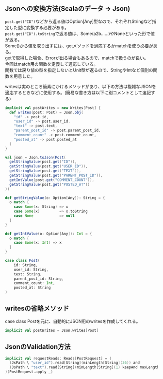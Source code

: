 ## Jsonへの変換方法(Scalaのデータ -> Json)
`post.get("ID")`などから返る値はOption[Any]型なので、それぞれStringなど指定した型に変換する必要がある。  
`post.get("ID").toString`で返る値は、Some(a2b......)やNoneといった形で値が返る。  
Some()から値を取り出すには、getメソッドを適応するかmatchを使う必要がある。  
getで取得した場合、Errorが出る場合もあるので、matchで扱うのが良い。  
今回はmatch用の関数を定義して適応している。  
関数では戻り値の型を指定しないとUnit型が返るので、StringやIntなど個別の関数を用意した。  

writesは実のところ簡素にかけるメソッドがあり、以下の方法は複雑なJSONを適応するときなどに使用する。(簡易な書き方は以下に別コメントとして追記する)  

```scala
implicit val postWrites = new Writes[Post] {
  def writes(post: Post) = Json.obj(
    "id" -> post.id,
    "user_id" -> post.user_id,
    "text" -> post.text,
    "parent_post_id" -> post.parent_post_id,
    "comment_count" -> post.comment_count,
    "posted_at" -> post.posted_at
  )
}

val json = Json.toJson(Post(
  getStringValue(post.get("ID")),
  getStringValue(post.get("USER_ID")),
  getStringValue(post.get("TEXT")),
  getStringValue(post.get("PARENT_POST_ID")),
  getIntValue(post.get("COMMENT_COUNT")),
  getStringValue(post.get("POSTED_AT"))
))

def getStringValue(o: Option[Any]): String = {
  o match {
    case Some(x: String) => x
    case Some(x)         => x.toString
    case None            => null
  }
}

def getIntValue(o: Option[Any]): Int = {
  o match {
    case Some(x: Int) => x
  }
}

case class Post(
    id: String,
    user_id: String,
    text: String,
    parent_post_id: String,
    comment_count: Int,
    posted_at: String
)
```

## writesの省略メソッド
case class Postを元に、自動的にJSON用のwritesを作成してくれる。
```scala
implicit val postWrites = Json.writes[Post]
```

## JsonのValidation方法
```scala
implicit val requestReads: Reads[PostRequest] = (
  (JsPath \ "user_id").read[String](minLength[String](36)) and
  (JsPath \ "text").read[String](minLength[String](1) keepAnd maxLength[String](100))
)(PostRequest.apply _)
```
